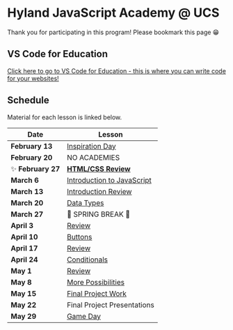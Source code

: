 # Hyland JavaScript Academy @ UCS
Thank you for participating in this program! Please bookmark this page 😁

## VS Code for Education
[Click here to go to VS Code for Education - this is where you can write code for your websites!](https://vscodeedu.com/my-work/projects)

## Schedule
Material for each lesson is linked below.

| Date | Lesson |
|-|-|
| **February 13** | [Inspiration Day](InspirationDay/StudentDesc.md) |
| **February 20** | NO ACADEMIES |
| ✨ **February 27** | **[HTML/CSS Review](HtmlCssReview/StudentDesc.md)** |
| **March 6** | [Introduction to JavaScript](IntroToJS/StudentDesc.md) |
| **March 13** | [Introduction Review](IntroReview/StudentDesc.md) |
| **March 20** | [Data Types](DataTypes/StudentDesc.md) |
| **March 27** | 🌷 SPRING BREAK 🌷 |
| **April 3** | [Review](DataTypesReview/StudentDesc.md) |
| **April 10** | [Buttons](Buttons/StudentDesc.md) |
| **April 17** | [Review](Review/StudentDesc.md) |
| **April 24** | [Conditionals](Conditionals/StudentDesc.md) |
| **May 1** | [Review](ConditionalsReview/StudentDesc.md) |
| **May 8** | [More Possibilities](Possibilities/StudentDesc.md) |
| **May 15** | [Final Project Work](FinalProjectWork/StudentDesc.md) |
| **May 22** | Final Project Presentations |
| **May 29** | [Game Day](GameDay/StudentDesc.md) |
